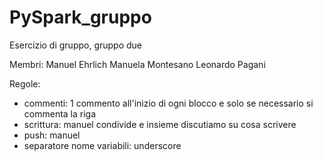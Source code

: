# PySpark_gruppo
Esercizio di gruppo, gruppo due

Membri:
Manuel Ehrlich
Manuela Montesano
Leonardo Pagani

Regole:
- commenti: 1 commento all'inizio di ogni blocco e solo se necessario si commenta la riga
- scrittura: manuel condivide e insieme discutiamo su cosa scrivere
- push: manuel
- separatore nome variabili: underscore
